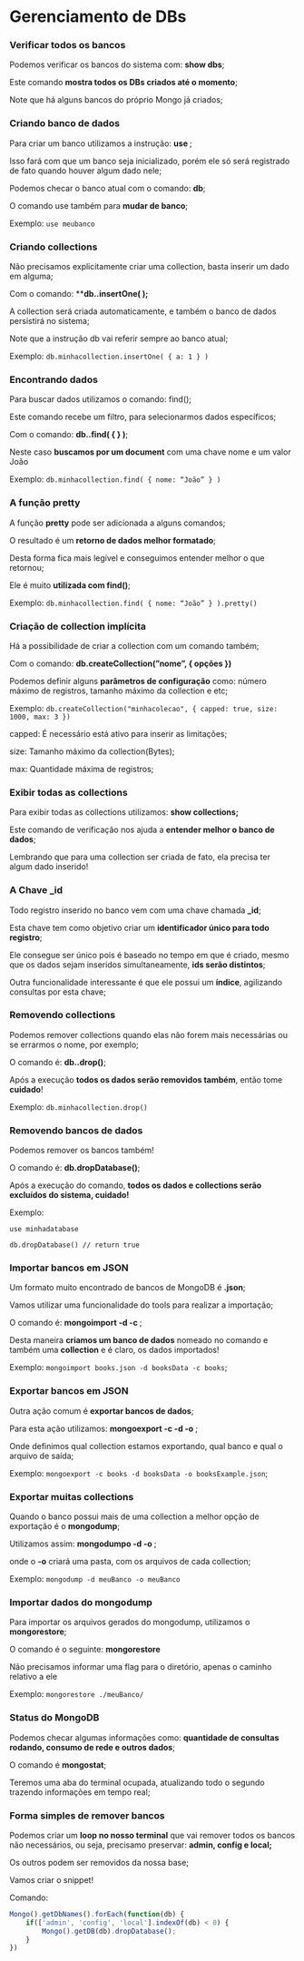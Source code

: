 # Gerenciamento de DBs

### **Verificar todos os bancos**

Podemos verificar os bancos do sistema com: **show dbs**;

Este comando **mostra todos os DBs criados até o momento**;

Note que há alguns bancos do próprio Mongo já criados;

### **Criando banco de dados**

Para criar um banco utilizamos a instrução: **use <nome>**;

Isso fará com que um banco seja inicializado, porém ele só será registrado de fato quando houver algum dado nele;

Podemos checar o banco atual com o comando: **db**;

O comando use também para **mudar de banco**;

Exemplo: `use meubanco`

### Criando collections

Não precisamos explicitamente criar uma collection, basta inserir um dado em alguma;

Com o comando: ****db.<collection>.insertOne( <dados> );**

A collection será criada automaticamente, e também o banco de dados persistirá no sistema;

Note que a instrução db vai referir sempre ao banco atual;

Exemplo: `db.minhacollection.insertOne( { a: 1 } )`

### Encontrando dados

Para buscar dados utilizamos o comando: find();

Este comando recebe um filtro, para selecionarmos dados específicos;

Com o comando: **db.<collection>.find( {  <dados> } )**;

Neste caso **buscamos por um document** com uma chave nome e um valor João

Exemplo: `db.minhacollection.find( { nome: “João” } )`

### A função pretty

A função **pretty** pode ser adicionada a alguns comandos;

O resultado é um **retorno de dados melhor formatado**;

Desta forma fica mais legível e conseguimos entender melhor o que retornou;

Ele é muito **utilizada com find()**;

Exemplo: `db.minhacollection.find( { nome: “João” } ).pretty()`

### Criação de collection implícita

Há a possibilidade de criar a collection com um comando também;

Com o comando: **db.createCollection(”nome”, { opções })**

Podemos definir alguns **parâmetros de configuração** como: número máximo de registros, tamanho máximo da collection e etc;

Exemplo: `db.createCollection("minhacolecao", { capped: true, size: 1000, max: 3 })`

capped: É necessário está ativo para inserir as limitações;

size: Tamanho máximo da collection(Bytes);

max: Quantidade máxima de registros;

### Exibir todas as collections

Para exibir todas as collections utilizamos: **show collections;**

Este comando de verificação nos ajuda a **entender melhor o banco de dados**;

Lembrando que para uma collection ser criada de fato, ela precisa ter algum dado inserido!

### A Chave _id

Todo registro inserido no banco vem com uma chave chamada **_id**;

Esta chave tem como objetivo criar um **identificador único para todo registro**;

Ele consegue ser único pois é baseado no tempo em que é criado, mesmo que os dados sejam inseridos simultaneamente, **ids serão distintos**;

Outra funcionalidade interessante é que ele possui um **índice**, agilizando consultas por esta chave;

### Removendo collections

Podemos remover collections quando elas não forem mais necessárias ou se errarmos o nome, por exemplo;

O comando é: **db.<collection>.drop()**;

Após a execução **todos os dados serão removidos também**, então tome **cuidado**!

Exemplo: `db.minhacollection.drop()`

### Removendo bancos de dados

Podemos remover os bancos também!

O comando é: **db.dropDatabase()**;

Após a execução do comando, **todos os dados e collections serão excluídos do sistema, cuidado!**

Exemplo: 

`use minhadatabase`

`db.dropDatabase() // return true`

### Importar bancos em JSON

Um formato muito encontrado de bancos de MongoDB é **.json**;

Vamos utilizar uma funcionalidade do tools para realizar a importação;

O comando é: **mongoimport <arquivo> -d <database> -c <collection>**;

Desta maneira **criamos um banco de dados** nomeado no comando e também uma **collection** e é claro, os dados importados!

Exemplo: `mongoimport books.json -d booksData -c books`;

### Exportar bancos em JSON

Outra ação comum é **exportar bancos de dados**;

Para esta ação utilizamos: **mongoexport -c <collection> -d <database> -o <output>**;

Onde definimos qual collection estamos exportando, qual banco e qual o arquivo de saída;

Exemplo: `mongoexport -c books -d booksData -o booksExample.json`;

### Exportar muitas collections

Quando o banco possui mais de uma collection a melhor opção de exportação é o **mongodump**;

Utilizamos assim: **mongodumpo -d <banco> -o <diretorio>**;

onde o **-o** criará uma pasta, com os arquivos de cada collection;

Exemplo: `mongodump -d meuBanco -o meuBanco`

### Importar dados do mongodump

Para importar os arquivos gerados do mongodump, utilizamos o **mongorestore**;

O comando é o seguinte: **mongorestore <diretorio>**

Não precisamos informar uma flag para o diretório, apenas o caminho relativo a ele

Exemplo: `mongorestore ./meuBanco/`

### Status do MongoDB

Podemos checar algumas informações como: **quantidade de consultas rodando, consumo de rede e outros dados**;

O comando é **mongostat**;

Teremos uma aba do terminal ocupada, atualizando todo o segundo trazendo informações em tempo real;

### Forma simples de remover bancos

Podemos criar um **loop no nosso terminal** que vai remover todos os bancos não necessários, ou seja, precisamo preservar: **admin, config e local;**

Os outros podem ser removidos da nossa base;

Vamos criar o snippet!

Comando: 

```jsx
Mongo().getDbNames().forEach(function(db) {
    if(['admin', 'config', 'local'].indexOf(db) < 0) {
        Mongo().getDB(db).dropDatabase();
    }
})
```